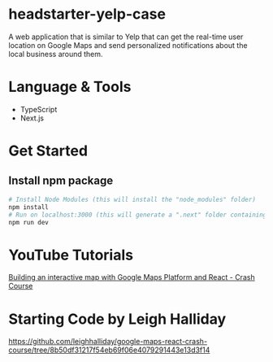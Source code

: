 # headstarter-yelp-case
A web application that is similar to Yelp that can get the real-time user location on Google Maps and send personalized notifications about the local business around them. 

# Language & Tools
* TypeScript
* Next.js

# Get Started
## Install npm package
```bash
# Install Node Modules (this will install the "node_modules" folder)
npm install
# Run on localhost:3000 (this will generate a ".next" folder containing all the build files for Next.js)
npm run dev
```

# YouTube Tutorials
[Building an interactive map with Google Maps Platform and React - Crash Course](https://www.youtube.com/watch?v=2po9_CIRW7I&t=85s&ab_channel=LeighHalliday)

# Starting Code by Leigh Halliday 
https://github.com/leighhalliday/google-maps-react-crash-course/tree/8b50df31217f54eb69f06e4079291443e13d3f14